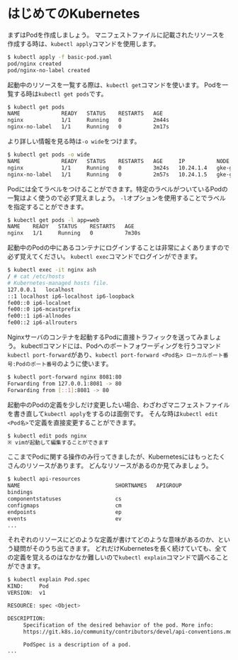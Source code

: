 # はじめてのKubernetes

まずはPodを作成しましょう。
マニフェストファイルに記載されたリソースを作成する時は、`kubectl apply`コマンドを使用します。

```sh
$ kubectl apply -f basic-pod.yaml
pod/nginx created
pod/nginx-no-label created
```

起動中のリソースを一覧する際は、`kubectl get`コマンドを使います。
Podを一覧する時は`kubectl get pods`です。

```sh
$ kubectl get pods
NAME             READY   STATUS    RESTARTS   AGE
nginx            1/1     Running   0          2m44s
nginx-no-label   1/1     Running   0          2m17s
```

より詳しい情報を見る時は`-o wide`をつけます。

```sh
$ kubectl get pods -o wide
NAME             READY   STATUS    RESTARTS   AGE     IP          NODE                                         NOMINATED NODE
nginx            1/1     Running   0          3m24s   10.24.1.4   gke-gke-cluster-default-pool-fce83ce4-m9ng   <none>
nginx-no-label   1/1     Running   0          2m57s   10.24.1.5   gke-gke-cluster-default-pool-fce83ce4-m9ng   <none>
```

Podには全てラベルをつけることができます。特定のラベルがついているPodの一覧はよく使うので必ず覚えましょう。
`-l`オプションを使用することでラベルを指定することができます。

```sh
$ kubectl get pods -l app=web
NAME    READY   STATUS    RESTARTS   AGE
nginx   1/1     Running   0          7m30s
```

起動中のPodの中にあるコンテナにログインすることは非常によくありますので必ず覚えてください。
`kubectl exec`コマンドでログインができます。

```sh
$ kubectl exec -it nginx ash
/ # cat /etc/hosts
# Kubernetes-managed hosts file.
127.0.0.1	localhost
::1	localhost ip6-localhost ip6-loopback
fe00::0	ip6-localnet
fe00::0	ip6-mcastprefix
fe00::1	ip6-allnodes
fe00::2	ip6-allrouters
```

Nginxサーバのコンテナを起動するPodに直接トラフィックを送ってみましょう。
kubectlコマンドには、Podへのポートフォワーディングを行うコマンド`kubectl port-forward`があり、`kubectl port-forward <Pod名> ローカルポート番号:Podのポート番号`のように使います。

```sh
$ kubectl port-forward nginx 8081:80
Forwarding from 127.0.0.1:8081 -> 80
Forwarding from [::1]:8081 -> 80
```

起動中のPodの定義を少しだけ変更したい場合、わざわざマニフェストファイルを書き直して`kubectl apply`をするのは面倒です。
そんな時は`kubectl edit <Pod名>`で定義を直接変更することができます。

```sh
$ kubectl edit pods nginx
※ vimが起動して編集することができます
```

ここまでPodに関する操作のみ行ってきましたが、Kubernetesにはもっとたくさんのリソースがあります。
どんなリソースがあるのか見てみましょう。

```sh
$ kubectl api-resources
NAME                              SHORTNAMES   APIGROUP                       NAMESPACED   KIND
bindings                                                                      true         Binding
componentstatuses                 cs                                          false        ComponentStatus
configmaps                        cm                                          true         ConfigMap
endpoints                         ep                                          true         Endpoints
events                            ev                                          true         Event
...
```

それぞれのリソースにどのような定義が書けてどのような意味があるのか、という疑問がそのうち出てきます。
どれだけKubernetesを長く続けていても、全ての定義を覚えるのはなかなか難しいので`kubectl explain`コマンドで調べることができます。

```sh
$ kubectl explain Pod.spec
KIND:     Pod
VERSION:  v1

RESOURCE: spec <Object>

DESCRIPTION:
     Specification of the desired behavior of the pod. More info:
     https://git.k8s.io/community/contributors/devel/api-conventions.md#spec-and-status

     PodSpec is a description of a pod.
...
```
